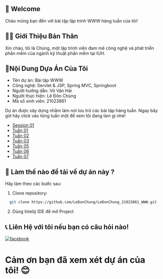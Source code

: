 ## 👋 Welcome
Chào mừng bạn đến với bài tập lập trình WWW hàng tuần của tôi!

## 🧑‍💻 Giới Thiệu Bản Thân
Xin chào, tôi là Chủng, một lập trình viên đam mê công nghệ và phát triển phần mềm của ngành kỹ thuật phần mềm tại IUH.

## 📝Nội Dung Dựa Án Của Tôi
- Tên dự án: Bài tập WWW 
- Công nghệ: Servlet & JSP, Spring MVC, Springboot
- Người hướng dẫn: Võ Văn Hải
- Người thực hiện: Lê Đôn Chủng
- Mã số sinh viên: 21023861

Dự án được xây dựng nhằm làm nơi lưu trữ các bài tập hàng tuần. Ngay bây giờ hãy click vào từng tuần một để xem tôi đang làm gì nhé!
- [Session 01](https://github.com/LeDonChung/LeDonChung_21023861_WWW/tree/main/LeDonChung_21023861_Session01)
- [Tuần 01](https://github.com/LeDonChung/LeDonChung_21023861_WWW/tree/main/LeDonChung_Lab_Week01)
- [Tuần 02](https://github.com/LeDonChung/LeDonChung_21023861_WWW/tree/main/LeDonChung_Lab_Week02)
- [Tuần 03](https://github.com/LeDonChung/LeDonChung_21023861_WWW/tree/main/LeDonChung_Lab_Week03)
- [Tuần 05](https://github.com/LeDonChung/LeDonChung_21023861_WWW/tree/main/LeDonChung_Lab_Week05)
- [Tuần 06](https://github.com/LeDonChung/LeDonChung_21023861_WWW/tree/main/LeDonChung_Lab_Week06)
- [Tuần 07](https://github.com/LeDonChung/LeDonChung_21023861_WWW/tree/main/LeDonChung_Lab_Week07)
  
## 🚀 Làm thế nào để tải về dự án này ?
Hãy làm theo các bước sau:
1. Clone repository: 
```bash
  git clone https://github.com/LeDonChung/LeDonChung_21023861_WWW.git
```
2. Dùng Inteliji IDE để mở Project

## 📞 Liên Hệ với tôi nếu bạn có câu hỏi nào!
<div align="left">
<a href="https://www.facebook.com/LDC01082003" target="_blank">
  <img src=https://img.shields.io/badge/facebook-%232E87FB.svg?&style=for-the-badge&logo=facebook&logoColor=white alt=facebook style="margin-bottom: 5px;" />
</a>
</div>

# Cảm ơn bạn đã xem xét dự án của tôi! 😊
